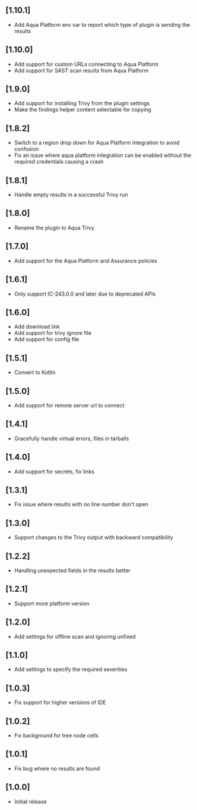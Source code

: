 ## [1.10.1]
- Add Aqua Platform env var to report which type of plugin is sending the results

## [1.10.0]
- Add support for custom URLs connecting to Aqua Platform
- Add support for SAST scan results from Aqua Platform

## [1.9.0] 
- Add support for installing Trivy from the plugin settings
- Make the findings helper content selectable for copying

## [1.8.2]
- Switch to a region drop down for Aqua Platform integration to avoid confusion
- Fix an issue where aqua platform integration can be enabled without the required credentials causing a crash

## [1.8.1]
- Handle empty results in a successful Trivy run

## [1.8.0]
- Rename the plugin to Aqua Trivy

## [1.7.0]
- Add support for the Aqua Platform and Assurance policies

## [1.6.1]
- Only support IC-243.0.0 and later due to deprecated APIs

## [1.6.0]

- Add download link
- Add support for trivy ignore file
- Add support for config file

## [1.5.1]

- Convert to Kotlin

## [1.5.0]

- Add support for remote server url to connect

## [1.4.1]

- Gracefully handle virtual errors, files in tarballs

## [1.4.0]

- Add support for secrets, fix links

## [1.3.1]

- Fix issue where results with no line number don't open

## [1.3.0]

- Support changes to the Trivy output with backward compatibility

## [1.2.2]

- Handling unexpected fields in the results better

## [1.2.1]

- Support more platform version

## [1.2.0]

- Add settings for offline scan and ignoring unfixed

## [1.1.0]

- Add settings to specify the required severities

## [1.0.3]

- Fix support for higher versions of IDE<br/>

## [1.0.2]

- Fix background for tree node cells<br/>

## [1.0.1]

- Fix bug where no results are found

## [1.0.0]

- Initial release